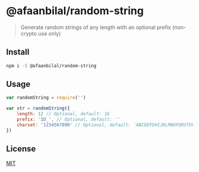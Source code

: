 # @afaanbilal/random-string

> Generate random strings of any length with an optional prefix (non-crypto use only)

## Install

```bash
npm i -S @afaanbilal/random-string
```

## Usage

```js
var randomString = require('')

var str = randomString({
    length: 12 // Optional, default: 16
    prefix: 'ID_', // Optional, default: ''
    charset: '1234567890' // Optional, default: 'ABCDEFGHIJKLMNOPQRSTUVWXYZabcdefghijklmnopqrstuvwxyz0123456789' 
})
```

## License

[MIT](LICENSE.md)
